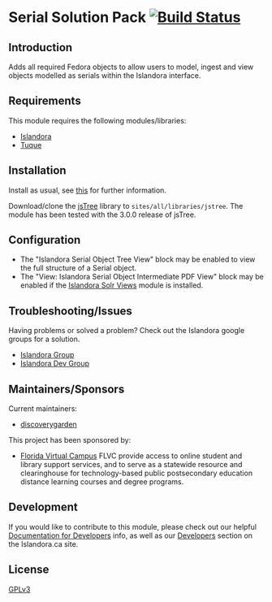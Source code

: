 # Serial Solution Pack [![Build Status](https://travis-ci.org/discoverygarden/islandora_solution_pack_serial.png?branch=7.x)](https://travis-ci.org/discoverygarden/islandora_solution_pack_serial)

## Introduction

Adds all required Fedora objects to allow users to model, ingest and view objects modelled as serials within the Islandora interface.

## Requirements

This module requires the following modules/libraries:

* [Islandora](https://github.com/islandora/islandora)
* [Tuque](https://github.com/islandora/tuque)

## Installation

Install as usual, see [this](https://drupal.org/documentation/install/modules-themes/modules-7) for further information.

Download/clone the [jsTree](https://github.com/vakata/jstree) library to `sites/all/libraries/jstree`. The module has been tested with the 3.0.0 release of jsTree.

## Configuration

* The "Islandora Serial Object Tree View" block may be enabled to view the full structure of a Serial object.
* The "View: Islandora Serial Object Intermediate PDF View" block may be enabled if the [Islandora Solr Views](https://github.com/Islandora/islandora_solr_views) module is installed.

## Troubleshooting/Issues

Having problems or solved a problem? Check out the Islandora google groups for a solution.

* [Islandora Group](https://groups.google.com/forum/?hl=en&fromgroups#!forum/islandora)
* [Islandora Dev Group](https://groups.google.com/forum/?hl=en&fromgroups#!forum/islandora-dev)


## Maintainers/Sponsors
Current maintainers:

* [discoverygarden](https://github.com/discoverygarden)

This project has been sponsored by:

* [Florida Virtual Campus](www.flvc.org)
FLVC provide access to online student and library support services, and to serve as a statewide resource and clearinghouse for technology-based public postsecondary education distance learning courses and degree programs.

## Development

If you would like to contribute to this module, please check out our helpful [Documentation for Developers](https://github.com/Islandora/islandora/wiki#wiki-documentation-for-developers) info, as well as our [Developers](http://islandora.ca/developers) section on the Islandora.ca site.

## License

[GPLv3](http://www.gnu.org/licenses/gpl-3.0.txt)
